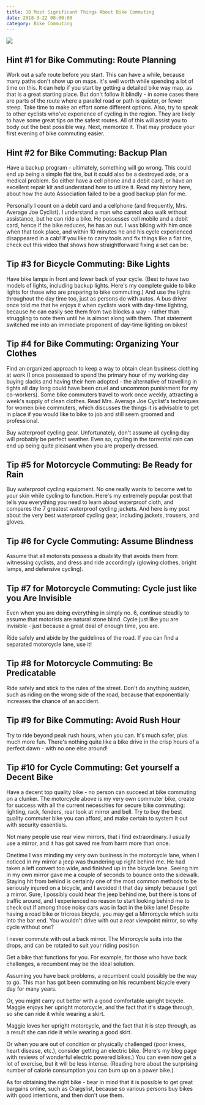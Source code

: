 ```yaml
---
title: 10 Most Significant Things About Bike Commuting
date: 2018-9-22 08:00:00
category: Bike Commuting
---
```


![](/images/2.jpg)

## Hint #1 for Bike Commuting: Route Planning

Work out a safe route before you start. This can have a while, because many paths don't show up on maps. It's well worth while spending a lot of time on this. It can help if you start by getting a detailed bike way map, as that is a great starting place. But don't follow it blindly - in some cases there are parts of the route where a parallel road or path is quieter, or fewer steep. Take time to make an effort some different options. Also, try to speak to other cyclists who've experience of cycling in the region. They are likely to have some great tips on the safest routes. All of this will assist you to body out the best possible way. Next, memorize it. That may produce your first evening of bike commuting easier.

<!-- more -->

## Hint #2 for Bike Commuting: Backup Plan

Have a backup program - ultimately, something will go wrong. This could end up being a simple flat tire, but it could also be a destroyed axle, or a medical problem. So either have a cell phone and a debit card, or have an excellent repair kit and understand how to utilize it. Read my history here, about how the auto Association failed to be a good backup plan for me.

Personally I count on a debit card and a cellphone (and frequently, Mrs. Average Joe Cyclist). I understand a man who cannot also walk without assistance, but he can ride a bike. He possesses cell mobile and a debit card, hence if the bike reduces, he has an out. I was biking with him once when that took place, and within 10 minutes he and his cycle experienced disappeared in a cab! If you like to carry tools and fix things like a flat tire, check out this video that shows how straightforward fixing a set can be:

## Tip #3 for Bicycle Commuting: Bike Lights

Have bike lamps in front and lower back of your cycle. (Best to have two models of lights, including backup lights. Here's my complete guide to bike lights for those who are preparing to bike commuting.) And use the lights throughout the day time too, just as persons do with autos. A bus driver once told me that he enjoys it when cyclists work with day-time lighting, because he can easily see them from two blocks a way - rather than struggling to note them until he is almost along with them. That statement switched me into an immediate proponent of day-time lighting on bikes!

## Tip #4 for Bike Commuting: Organizing Your Clothes

Find an organized approach to keep a way to obtain clean business clothing at work (I once possessed to spend the primary hour of my working day buying slacks and having their hem adopted - the alternative of travelling in tights all day long could have been cruel and uncommon punishment for my co-workers). Some bike commuters travel to work once weekly, attracting a week's supply of clean clothes. Read Mrs. Average Joe Cyclist's techniques for women bike commuters, which discusses the things it is advisable to get in place if you would like to bike to job and still seem groomed and professional.

Buy waterproof cycling gear. Unfortunately, don't assume all cycling day will probably be perfect weather. Even so, cycling in the torrential rain can end up being quite pleasant when you are properly dressed.

## Tip #5 for Motorcycle Commuting: Be Ready for Rain

Buy waterproof cycling equipment. No one really wants to become wet to your skin while cycling to function. Here's my extremely popular post that tells you everything you need to learn about waterproof cloth, and compares the 7 greatest waterproof cycling jackets. And here is my post about the very best waterproof cycling gear, including jackets, trousers, and gloves.

## Tip #6 for Cycle Commuting: Assume Blindness

Assume that all motorists possess a disability that avoids them from witnessing cyclists, and dress and ride accordingly (glowing clothes, bright lamps, and defensive cycling).

## Tip #7 for Motorcycle Commuting: Cycle just like you Are Invisible

Even when you are doing everything in simply no. 6, continue steadily to assume that motorists are natural stone blind. Cycle just like you are invisible - just because a great deal of enough time, you are.

Ride safely and abide by the guidelines of the road. If you can find a separated motorcycle lane, use it!

## Tip #8 for Motorcycle Commuting: Be Predicatable

Ride safely and stick to the rules of the street. Don't do anything sudden, such as riding on the wrong side of the road, because that exponentially increases the chance of an accident.

## Tip #9 for Bike Commuting: Avoid Rush Hour

Try to ride beyond peak rush hours, when you can. It's much safer, plus much more fun. There's nothing quite like a bike drive in the crisp hours of a perfect dawn - with no one else around!

## Tip #10 for Cycle Commuting: Get yourself a Decent Bike

Have a decent top quality bike - no person can succeed at bike commuting on a clunker. The motorcycle above is my very own commuter bike, create for success with all the current necessities for secure bike commuting: lighting, rack, fenders, rear look at mirror and bell. Try to buy the best quality commuter bike you can afford, and make certain to system it out with security essentials.

Not many people use rear view mirrors, that i find extraordinary. I usually use a mirror, and it has got saved me from harm more than once.

Onetime I was minding my very own business in the motorcycle lane, when I noticed in my mirror a jeep was thundering up right behind me. He had taken a left convert too wide, and finished up in the bicycle lane. Seeing him in my own mirror gave me a couple of seconds to bounce onto the sidewalk. Staying hit from behind is certainly one of the most common methods to be seriously injured on a bicycle, and I avoided it that day simply because I got a mirror. Sure, I possibly could hear the jeep behind me, but there is tons of traffic around, and I experienced no reason to start looking behind me to check out if among those noisy cars was in fact in the bike lane! Despite having a road bike or tricross bicycle, you may get a Mirrorcycle which suits into the bar end. You wouldn't drive with out a rear viewpoint mirror, so why cycle without one?

I never commute with out a back mirror. The Mirrorcycle suits into the drops, and can be rotated to suit your riding position

Get a bike that functions for you. For example, for those who have back challenges, a recumbent may be the ideal solution. 

Assuming you have back problems, a recumbent could possibly be the way to go. This man has got been commuting on his recumbent bicycle every day for many years.

Or, you might carry out better with a good comfortable upright bicycle. Maggie enjoys her upright motorcycle, and the fact that it's stage through, so she can ride it while wearing a skirt.

Maggie loves her upright motorcycle, and the fact that it is step through, as a result she can ride it while wearing a good skirt.

Or when you are out of condition or physically challenged (poor knees, heart disease, etc.), consider getting an electric bike. (Here's my blog page with reviews of wonderful electric powered bikes.) You can even now get a lot of exercise, but it will be less intense. (Reading here about the surprising number of calorie consumption you can burn up on a power bike.)

As for obtaining the right bike - bear in mind that it is possible to get great bargains online, such as Craigslist, because so various persons buy bikes with good intentions, and then don't use them.